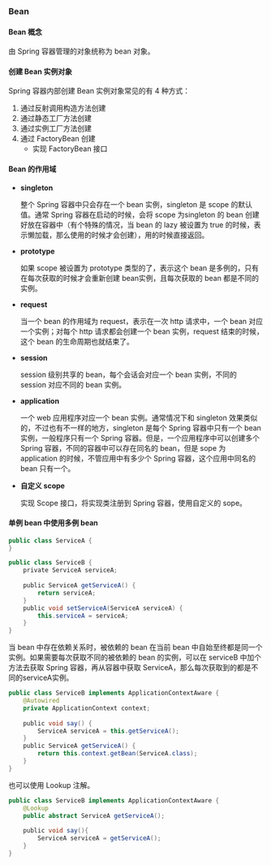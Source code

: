 ### Bean

#### Bean 概念

由 Spring 容器管理的对象统称为 bean 对象。



#### 创建 Bean 实例对象

Spring 容器内部创建 Bean 实例对象常见的有 4 种方式：

1. 通过反射调用构造方法创建
2. 通过静态工厂方法创建
3. 通过实例工厂方法创建
4. 通过 FactoryBean 创建
   - 实现 FactoryBean 接口



#### Bean 的作用域

- **singleton**

  整个 Spring 容器中只会存在一个 bean 实例，singleton 是 scope 的默认值。通常 Spring 容器在启动的时候，会将 scope 为singleton 的 bean 创建好放在容器中（有个特殊的情况，当 bean 的 lazy 被设置为 true 的时候，表示懒加载，那么使用的时候才会创建），用的时候直接返回。 

- **prototype**

  如果 scope 被设置为 prototype 类型的了，表示这个 bean 是多例的，只有在每次获取的时候才会重新创建 bean实例，且每次获取的 bean 都是不同的实例。

- **request**

  当一个 bean 的作用域为 request，表示在一次 http 请求中，一个 bean 对应一个实例；对每个 http 请求都会创建一个 bean 实例，request 结束的时候，这个 bean 的生命周期也就结束了。

- **session**

  session 级别共享的 bean，每个会话会对应一个 bean 实例，不同的 session 对应不同的 bean 实例。

- **application**

  一个 web 应用程序对应一个 bean 实例。通常情况下和 singleton 效果类似的，不过也有不一样的地方，singleton 是每个 Spring 容器中只有一个 bean 实例，一般程序只有一个 Spring 容器。但是，一个应用程序中可以创建多个 Spring 容器，不同的容器中可以存在同名的 bean，但是 sope 为 application 的时候，不管应用中有多少个 Spring 容器，这个应用中同名的 bean 只有一个。

- **自定义 scope**

  实现 Scope 接口，将实现类注册到 Spring 容器，使用自定义的 sope。



#### 单例 bean 中使用多例 bean

~~~java
public class ServiceA {
}

public class ServiceB {
    private ServiceA serviceA;
    
    public ServiceA getServiceA() {
        return serviceA;    
    }
    public void setServiceA(ServiceA serviceA) {
        this.serviceA = serviceA;    
    }
}
~~~

当 bean 中存在依赖关系时，被依赖的 bean 在当前 bean 中自始至终都是同一个实例。如果需要每次获取不同的被依赖的 bean 的实例，可以在 serviceB 中加个方法去获取 Spring 容器，再从容器中获取 ServiceA，那么每次获取到的都是不同的serviceA实例。

~~~java
public class ServiceB implements ApplicationContextAware {
    @Autowired
    private ApplicationContext context;
    
    public void say() {        
        ServiceA serviceA = this.getServiceA();        
    }
    public ServiceA getServiceA() {        
        return this.context.getBean(ServiceA.class);
    }
}
~~~

也可以使用 Lookup 注解。

~~~java
public class ServiceB implements ApplicationContextAware {
    @Lookup
    public abstract ServiceA getServiceA();
    
    public void say(){        
        ServiceA serviceA = getServiceA();        
    }
}
~~~